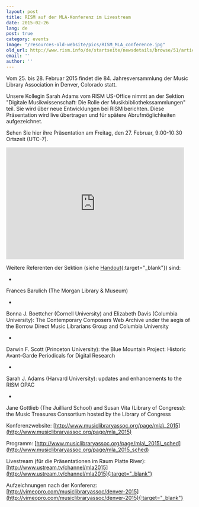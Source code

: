 ```yaml
---
layout: post
title: RISM auf der MLA-Konferenz im Livestream
date: 2015-02-26
lang: de
post: true
category: events
image: "/resources-old-website/pics/RISM_MLA_conference.jpg"
old_url: http://www.rism.info/de/startseite/newsdetails/browse/51/article/64/rism-at-the-mla-conference-live-stream.html
email: ''
author: ''
---
```


Vom 25. bis 28. Februar 2015 findet die 84. Jahresversammlung der Music Library Association in Denver, Colorado statt.

Unsere Kollegin Sarah Adams vom RISM US-Office nimmt an der Sektion "Digitale Musikwissenschaft: Die Rolle der Musikbibliothekssammlungen" teil. Sie wird über neue Entwicklungen bei RISM berichten. Diese Präsentation wird live übertragen und für spätere Abrufmöglichkeiten aufgezeichnet.

Sehen Sie hier ihre Präsentation am Freitag, den 27. Februar, 9:00-10:30 Ortszeit (UTC-7).


<iframe width="480" height="302" src="http://www.ustream.tv/embed/19823085?v=3&amp;wmode=direct" scrolling="no" frameborder="0" style="border: 0px none transparent;"> </iframe>


Weitere Referenten der Sektion (siehe [Handout](http://c.ymcdn.com/sites/www.musiclibraryassoc.org/resource/resmgr/MLA_2015/MLA_2015_digital_humanities_.pdf){:target="_blank"}) sind:

-

Frances Barulich (The Morgan Library & Museum)

-

Bonna J. Boettcher (Cornell University) and Elizabeth Davis (Columbia University): The Contemporary Composers Web Archive under the aegis of the Borrow Direct Music Librarians Group and Columbia University

-

Darwin F. Scott (Princeton University): the Blue Mountain Project: Historic Avant-Garde Periodicals for Digital Research

-

Sarah J. Adams (Harvard University): updates and enhancements to the RISM OPAC

-

Jane Gottlieb (The Juilliard School) and Susan Vita (Library of Congress): the Music Treasures Consortium hosted by the Library of Congress


Konferenzwebsite: [http://www.musiclibraryassoc.org/page/mla\_2015](http://www.musiclibraryassoc.org/page/mla_2015)

Programm: [http://www.musiclibraryassoc.org/page/mla\_2015\_sched](http://www.musiclibraryassoc.org/page/mla_2015_sched)


Livestream (für die Präsentationen im Raum Platte River): [http://www.ustream.tv/channel/mla2015](http://www.ustream.tv/channel/mla2015){:target="_blank"}


Aufzeichnungen nach der Konferenz: [http://vimeopro.com/musiclibraryassoc/denver-2015](http://vimeopro.com/musiclibraryassoc/denver-2015){:target="_blank"}